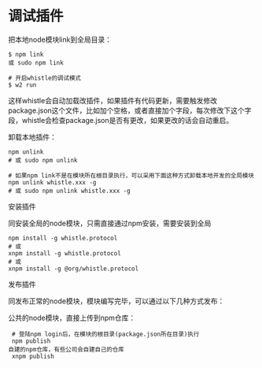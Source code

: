 # 调试插件

把本地node模块link到全局目录：

```
$ npm link
或 sudo npm link

# 开启whistle的调试模式
$ w2 run
```

这样whistle会自动加载改插件，如果插件有代码更新，需要触发修改package.json这个文件，比如加个空格，或者直接加个字段，每次修改下这个字段，whistle会检查package.json是否有更改，如果更改的话会自动重启。

卸载本地插件：

```
npm unlink
# 或 sudo npm unlink

# 如果npm link不是在模块所在根目录执行，可以采用下面这种方式卸载本地开发的全局模块
npm unlink whistle.xxx -g
# 或 sudo npm unlink whistle.xxx -g
```

安装插件

同安装全局的node模块，只需直接通过npm安装，需要安装到全局

```
npm install -g whistle.protocol
# 或
xnpm install -g whistle.protocol
# 或
xnpm install -g @org/whistle.protocol
```

发布插件

同发布正常的node模块，模块编写完毕，可以通过以下几种方式发布：

公共的node模块，直接上传到npm仓库：

```
 # 登陆npm login后，在模块的根目录(package.json所在目录)执行
 npm publish
自建的npm仓库，有些公司会自建自己的仓库
 xnpm publish
``` 